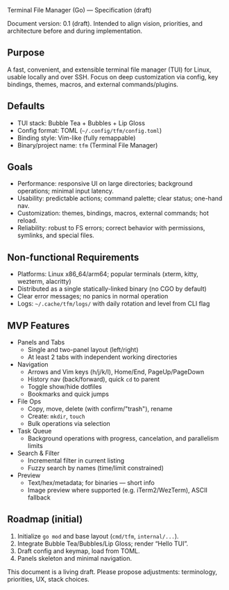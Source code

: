 Terminal File Manager (Go) — Specification (draft)

Document version: 0.1 (draft). Intended to align vision, priorities,
and architecture before and during implementation.

## Purpose
A fast, convenient, and extensible terminal file manager (TUI) for Linux,
usable locally and over SSH. Focus on deep customization via config, key
bindings, themes, macros, and external commands/plugins.

## Defaults
- TUI stack: Bubble Tea + Bubbles + Lip Gloss
- Config format: TOML (`~/.config/tfm/config.toml`)
- Binding style: Vim-like (fully remappable)
- Binary/project name: `tfm` (Terminal File Manager)

## Goals
- Performance: responsive UI on large directories; background operations;
  minimal input latency.
- Usability: predictable actions; command palette; clear status; one-hand nav.
- Customization: themes, bindings, macros, external commands; hot reload.
- Reliability: robust to FS errors; correct behavior with permissions,
  symlinks, and special files.

## Non-functional Requirements
- Platforms: Linux x86_64/arm64; popular terminals (xterm, kitty, wezterm, alacritty)
- Distributed as a single statically-linked binary (no CGO by default)
- Clear error messages; no panics in normal operation
- Logs: `~/.cache/tfm/logs/` with daily rotation and level from CLI flag

## MVP Features
- Panels and Tabs
  - Single and two-panel layout (left/right)
  - At least 2 tabs with independent working directories
- Navigation
  - Arrows and Vim keys (h/j/k/l), Home/End, PageUp/PageDown
  - History nav (back/forward), quick `cd` to parent
  - Toggle show/hide dotfiles
  - Bookmarks and quick jumps
- File Ops
  - Copy, move, delete (with confirm/"trash"), rename
  - Create: `mkdir`, `touch`
  - Bulk operations via selection
- Task Queue
  - Background operations with progress, cancelation, and parallelism limits
- Search & Filter
  - Incremental filter in current listing
  - Fuzzy search by names (time/limit constrained)
- Preview
  - Text/hex/metadata; for binaries — short info
  - Image preview where supported (e.g. iTerm2/WezTerm), ASCII fallback

## Roadmap (initial)
1) Initialize `go mod` and base layout (`cmd/tfm`, `internal/...`).
2) Integrate Bubble Tea/Bubbles/Lip Gloss; render “Hello TUI”.
3) Draft config and keymap, load from TOML.
4) Panels skeleton and minimal navigation.

This document is a living draft. Please propose adjustments: terminology,
priorities, UX, stack choices.

